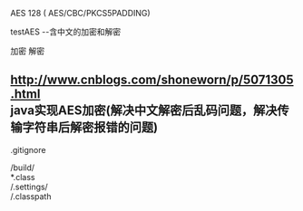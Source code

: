 AES 128 ( AES/CBC/PKCS5PADDING)  
  
testAES --含中文的加密和解密  

加密 解密   
 
 http://www.cnblogs.com/shoneworn/p/5071305.html  
java实现AES加密(解决中文解密后乱码问题，解决传输字符串后解密报错的问题)  
-----------------------------------  
  
.gitignore 
  
/build/  
*.class  
/.settings/  
/.classpath  
  
